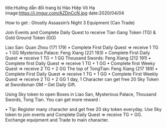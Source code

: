 title:Hướng dẫn đổi trang bị Hào Hiệp Vô Hạ
image:https://i.imgur.com/AZDnCcN.jpg
date:2020/04/04

How to get : Ghostly Assassin’s Night 3 Equipment (Can Trade) 

Join Events and Complete Daily Quest to receive Tian Gang Token (TG) & Gold Ground Token (GG)

Liao San: Quan Zhou (171 179)
•	Complete First Daily Quest => receive 1 TG + 1 GG
Mysterious Palace: Feng Xiang (221 193)
•	Complete First Daily Quest => receive 1 TG + 1 GG
Thousand Swords: Feng Xiang (212 191)
•	Complete first Daily Quest => receive 1 TG + 1 GG
•	Complete first Weeky Quest => receive 2 TG + 2 GG
The top of TongTian: Feng Xiang (217 189)
•	Complete First Daily Quest => receive 1 TG + 1 GG
•	Complete First Weekly Quest => receive 2 TG + 2 GG
1 day, 1 Character can get free 20 Sky Token at Swordsman GM – Get Daily Gift.

Using Sky token to open Boxes in Liao San, Mysterious Palace, Thousand Swords, Tong Tian. You can get more reward : 

•	Tip: Register many character and get free 20 sky token everyday. Use Sky token to join events and Complete Daily Quest => receive TG + GG. Exchange equipment and Trade to main character. 




